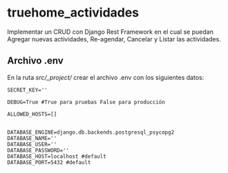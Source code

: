 # truehome_actividades
Implementar un CRUD con Django Rest Framework en el cual se puedan Agregar nuevas actividades, Re-agendar, Cancelar y Listar las actividades.


## Archivo .env
En la ruta *src/_project/* crear el archivo .env con los siguientes datos:

```
SECRET_KEY=''

DEBUG=True #True para pruebas False para producción

ALLOWED_HOSTS=[]


DATABASE_ENGINE=django.db.backends.postgresql_psycopg2
DATABASE_NAME=''
DATABASE_USER=''
DATABASE_PASSWORD=''
DATABASE_HOST=localhost #default
DATABASE_PORT=5432 #default
```

